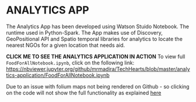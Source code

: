 
# ANALYTICS APP

The Analytics App has been developed using Watson Stuido Notebook. The runtime used in Python-Spark. The App makes use of Discovery, GeoPositional API and Spatio temporal libraries for analytics to locate the nearest NGOs for a given location that needs aid.

**CLICK ME TO SEE THE ANALYTICS APPLICATION IN ACTION** 
To view full `FoodForAllNotebook.ipynb`, click on the following link:
https://nbviewer.jupyter.org/github/mrmadira/TechHearts/blob/master/analytics-application/FoodForAllNotebook.ipynb

Due to an issue with folium maps not being rendered on Github - so clicking on the code will not show the full functionality as explained [here](https://github.com/python-visualization/folium/issues/1072#issuecomment-464950682)

